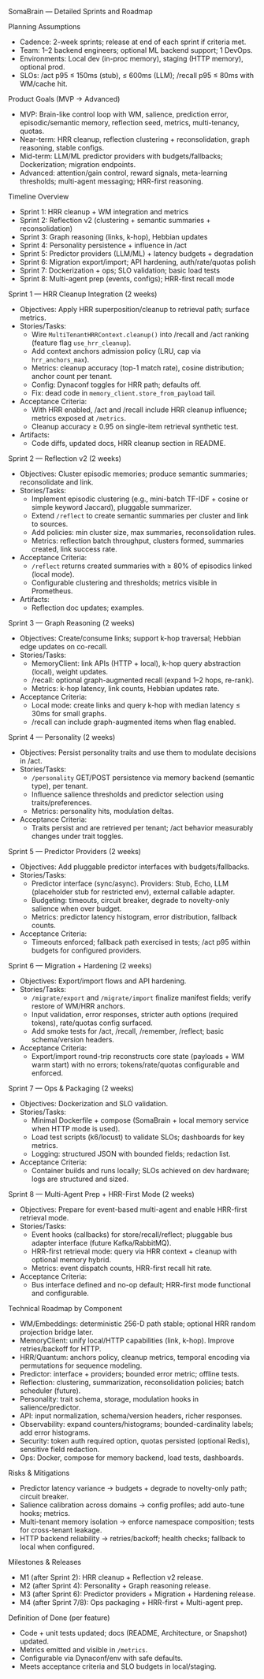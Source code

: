 SomaBrain — Detailed Sprints and Roadmap

Planning Assumptions
- Cadence: 2-week sprints; release at end of each sprint if criteria met.
- Team: 1–2 backend engineers; optional ML backend support; 1 DevOps.
- Environments: Local dev (in-proc memory), staging (HTTP memory), optional prod.
- SLOs: /act p95 ≤ 150ms (stub), ≤ 600ms (LLM); /recall p95 ≤ 80ms with WM/cache hit.

Product Goals (MVP → Advanced)
- MVP: Brain-like control loop with WM, salience, prediction error, episodic/semantic memory, reflection seed, metrics, multi-tenancy, quotas.
- Near-term: HRR cleanup, reflection clustering + reconsolidation, graph reasoning, stable configs.
- Mid-term: LLM/ML predictor providers with budgets/fallbacks; Dockerization; migration endpoints.
- Advanced: attention/gain control, reward signals, meta-learning thresholds; multi-agent messaging; HRR-first reasoning.

Timeline Overview
- Sprint 1: HRR cleanup + WM integration and metrics
- Sprint 2: Reflection v2 (clustering + semantic summaries + reconsolidation)
- Sprint 3: Graph reasoning (links, k-hop), Hebbian updates
- Sprint 4: Personality persistence + influence in /act
- Sprint 5: Predictor providers (LLM/ML) + latency budgets + degradation
- Sprint 6: Migration export/import; API hardening, auth/rate/quotas polish
- Sprint 7: Dockerization + ops; SLO validation; basic load tests
- Sprint 8: Multi-agent prep (events, configs); HRR-first recall mode

Sprint 1 — HRR Cleanup Integration (2 weeks)
- Objectives: Apply HRR superposition/cleanup to retrieval path; surface metrics.
- Stories/Tasks:
  - Wire `MultiTenantHRRContext.cleanup()` into /recall and /act ranking (feature flag `use_hrr_cleanup`).
  - Add context anchors admission policy (LRU, cap via `hrr_anchors_max`).
  - Metrics: cleanup accuracy (top-1 match rate), cosine distribution; anchor count per tenant.
  - Config: Dynaconf toggles for HRR path; defaults off.
  - Fix: dead code in `memory_client.store_from_payload` tail.
- Acceptance Criteria:
  - With HRR enabled, /act and /recall include HRR cleanup influence; metrics exposed at `/metrics`.
  - Cleanup accuracy ≥ 0.95 on single-item retrieval synthetic test.
- Artifacts:
  - Code diffs, updated docs, HRR cleanup section in README.

Sprint 2 — Reflection v2 (2 weeks)
- Objectives: Cluster episodic memories; produce semantic summaries; reconsolidate and link.
- Stories/Tasks:
  - Implement episodic clustering (e.g., mini-batch TF-IDF + cosine or simple keyword Jaccard), pluggable summarizer.
  - Extend `/reflect` to create semantic summaries per cluster and link to sources.
  - Add policies: min cluster size, max summaries, reconsolidation rules.
  - Metrics: reflection batch throughput, clusters formed, summaries created, link success rate.
- Acceptance Criteria:
  - `/reflect` returns created summaries with ≥ 80% of episodics linked (local mode).
  - Configurable clustering and thresholds; metrics visible in Prometheus.
- Artifacts:
  - Reflection doc updates; examples.

Sprint 3 — Graph Reasoning (2 weeks)
- Objectives: Create/consume links; support k-hop traversal; Hebbian edge updates on co-recall.
- Stories/Tasks:
  - MemoryClient: link APIs (HTTP + local), k-hop query abstraction (local), weight updates.
  - /recall: optional graph-augmented recall (expand 1–2 hops, re-rank).
  - Metrics: k-hop latency, link counts, Hebbian updates rate.
- Acceptance Criteria:
  - Local mode: create links and query k-hop with median latency ≤ 30ms for small graphs.
  - /recall can include graph-augmented items when flag enabled.

Sprint 4 — Personality (2 weeks)
- Objectives: Persist personality traits and use them to modulate decisions in /act.
- Stories/Tasks:
  - `/personality` GET/POST persistence via memory backend (semantic type), per tenant.
  - Influence salience thresholds and predictor selection using traits/preferences.
  - Metrics: personality hits, modulation deltas.
- Acceptance Criteria:
  - Traits persist and are retrieved per tenant; /act behavior measurably changes under trait toggles.

Sprint 5 — Predictor Providers (2 weeks)
- Objectives: Add pluggable predictor interfaces with budgets/fallbacks.
- Stories/Tasks:
  - Predictor interface (sync/async). Providers: Stub, Echo, LLM (placeholder stub for restricted env), external callable adapter.
  - Budgeting: timeouts, circuit breaker, degrade to novelty-only salience when over budget.
  - Metrics: predictor latency histogram, error distribution, fallback counts.
- Acceptance Criteria:
  - Timeouts enforced; fallback path exercised in tests; /act p95 within budgets for configured providers.

Sprint 6 — Migration + Hardening (2 weeks)
- Objectives: Export/import flows and API hardening.
- Stories/Tasks:
  - `/migrate/export` and `/migrate/import` finalize manifest fields; verify restore of WM/HRR anchors.
  - Input validation, error responses, stricter auth options (required tokens), rate/quotas config surfaced.
  - Add smoke tests for /act, /recall, /remember, /reflect; basic schema/version headers.
- Acceptance Criteria:
  - Export/import round-trip reconstructs core state (payloads + WM warm start) with no errors; tokens/rate/quotas configurable and enforced.

Sprint 7 — Ops & Packaging (2 weeks)
- Objectives: Dockerization and SLO validation.
- Stories/Tasks:
  - Minimal Dockerfile + compose (SomaBrain + local memory service when HTTP mode is used).
  - Load test scripts (k6/locust) to validate SLOs; dashboards for key metrics.
  - Logging: structured JSON with bounded fields; redaction list.
- Acceptance Criteria:
  - Container builds and runs locally; SLOs achieved on dev hardware; logs are structured and sized.

Sprint 8 — Multi-Agent Prep + HRR-First Mode (2 weeks)
- Objectives: Prepare for event-based multi-agent and enable HRR-first retrieval mode.
- Stories/Tasks:
  - Event hooks (callbacks) for store/recall/reflect; pluggable bus adapter interface (future Kafka/RabbitMQ).
  - HRR-first retrieval mode: query via HRR context + cleanup with optional memory hybrid.
  - Metrics: event dispatch counts, HRR-first recall hit rate.
- Acceptance Criteria:
  - Bus interface defined and no-op default; HRR-first mode functional and configurable.

Technical Roadmap by Component
- WM/Embeddings: deterministic 256-D path stable; optional HRR random projection bridge later.
- MemoryClient: unify local/HTTP capabilities (link, k-hop). Improve retries/backoff for HTTP.
- HRR/Quantum: anchors policy, cleanup metrics, temporal encoding via permutations for sequence modeling.
- Predictor: interface + providers; bounded error metric; offline tests.
- Reflection: clustering, summarization, reconsolidation policies; batch scheduler (future).
- Personality: trait schema, storage, modulation hooks in salience/predictor.
- API: input normalization, schema/version headers, richer responses.
- Observability: expand counters/histograms; bounded-cardinality labels; add error histograms.
- Security: token auth required option, quotas persisted (optional Redis), sensitive field redaction.
- Ops: Docker, compose for memory backend, load tests, dashboards.

Risks & Mitigations
- Predictor latency variance → budgets + degrade to novelty-only path; circuit breaker.
- Salience calibration across domains → config profiles; add auto-tune hooks; metrics.
- Multi-tenant memory isolation → enforce namespace composition; tests for cross-tenant leakage.
- HTTP backend reliability → retries/backoff; health checks; fallback to local when configured.

Milestones & Releases
- M1 (after Sprint 2): HRR cleanup + Reflection v2 release.
- M2 (after Sprint 4): Personality + Graph reasoning release.
- M3 (after Sprint 6): Predictor providers + Migration + Hardening release.
- M4 (after Sprint 7/8): Ops packaging + HRR-first + Multi-agent prep.

Definition of Done (per feature)
- Code + unit tests updated; docs (README, Architecture, or Snapshot) updated.
- Metrics emitted and visible in `/metrics`.
- Configurable via Dynaconf/env with safe defaults.
- Meets acceptance criteria and SLO budgets in local/staging.

